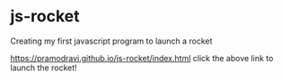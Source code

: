 # js-rocket
Creating my first javascript program to launch a rocket

https://pramodravi.github.io/js-rocket/index.html
click the above link to launch the rocket!
